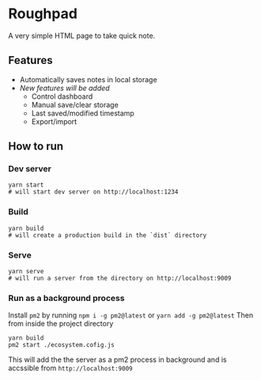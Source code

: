 # Roughpad
A very simple HTML page to take quick note.

## Features
- Automatically saves notes in local storage
- _New features will be added_
    - Control dashboard
    - Manual save/clear storage
    - Last saved/modified timestamp
    - Export/import

## How to run

### Dev server
```(shell)
yarn start
# will start dev server on http://localhost:1234
```

### Build
```(shell)
yarn build
# will create a production build in the `dist` directory
```

### Serve
```(shell)
yarn serve
# will run a server from the directory on http://localhost:9009
```

### Run as a background process
Install `pm2` by running `npm i -g pm2@latest` or `yarn add -g pm2@latest`
Then from inside the project directory
```(shell)
yarn build
pm2 start ./ecosystem.cofig.js
```

This will add the the server as a pm2 process in background and is accssible from `http://localhost:9009`
